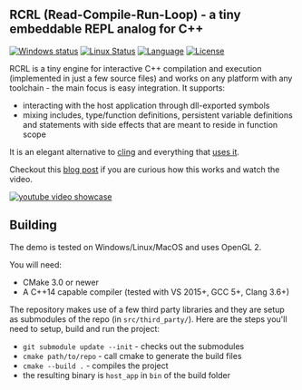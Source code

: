## RCRL (Read-Compile-Run-Loop) - a tiny embeddable REPL analog for C++

[![Windows status](https://ci.appveyor.com/api/projects/status/fp0sqit57eorgswb/branch/master?svg=true)](https://ci.appveyor.com/project/onqtam/rcrl/branch/master)
[![Linux Status](https://travis-ci.org/onqtam/rcrl.svg?branch=master)](https://travis-ci.org/onqtam/rcrl)
[![Language](https://img.shields.io/badge/language-C++-blue.svg)](https://isocpp.org/)
[![License](http://img.shields.io/badge/license-MIT-blue.svg)](http://opensource.org/licenses/MIT)

RCRL is a tiny engine for interactive C++ compilation and execution (implemented in just a few source files) and works on any platform with any toolchain - the main focus is easy integration. It supports:
- interacting with the host application through dll-exported symbols
- mixing includes, type/function definitions, persistent variable definitions and statements with side effects that are meant to reside in function scope

It is an elegant alternative to [cling](https://github.com/root-project/cling) and everything that [uses it](https://github.com/inspector-repl/inspector).

Checkout this [blog post](http://onqtam.com/programming/2018-02-12-read-compile-run-loop-a-tiny-repl-for-cpp/) if you are curious how this works and watch the video.

[![youtube video showcase](http://onqtam.com/assets/images/rcrl_youtube_thumbnail.png)](https://www.youtube.com/watch?v=HscxAzFc2QY)

## Building

The demo is tested on Windows/Linux/MacOS and uses OpenGL 2.

You will need:
- CMake 3.0 or newer
- A C++14 capable compiler (tested with VS 2015+, GCC 5+, Clang 3.6+)

The repository makes use of a few third party libraries and they are setup as submodules of the repo (in ```src/third_party/```). Here are the steps you'll need to setup, build and run the project:

- ```git submodule update --init``` - checks out the submodules
- ```cmake path/to/repo``` - call cmake to generate the build files
- ```cmake --build .``` - compiles the project
- the resulting binary is ```host_app``` in ```bin``` of the build folder
